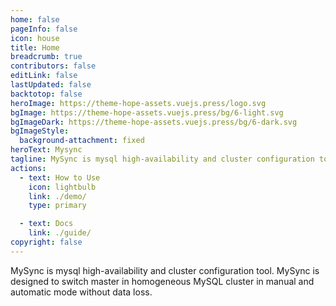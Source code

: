 ```yaml
---
home: false
pageInfo: false
icon: house
title: Home
breadcrumb: true
contributors: false
editLink: false
lastUpdated: false
backtotop: false
heroImage: https://theme-hope-assets.vuejs.press/logo.svg
bgImage: https://theme-hope-assets.vuejs.press/bg/6-light.svg
bgImageDark: https://theme-hope-assets.vuejs.press/bg/6-dark.svg
bgImageStyle:
  background-attachment: fixed
heroText: Mysync
tagline: MySync is mysql high-availability and cluster configuration tool. MySync is designed to switch master in homogeneous MySQL cluster in manual and automatic mode without data loss.
actions:
  - text: How to Use
    icon: lightbulb
    link: ./demo/
    type: primary

  - text: Docs
    link: ./guide/
copyright: false
---
```


MySync is mysql high-availability and cluster configuration tool. MySync is designed to switch master in homogeneous MySQL cluster in manual and automatic mode without data loss.